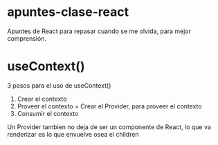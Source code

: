 # apuntes-clase-react
Apuntes de React para repasar cuando se me olvida, para mejor comprensión. 

# useContext()

3 pasos para el uso de useContext()

1. Crear el contexto
2. Proveer el contexto = Crear el Provider, para proveer el contexto
3. Consumir el contexto

Un Provider tambien no deja de ser un componente de React, lo que va renderizar es lo que envuelve osea el children
